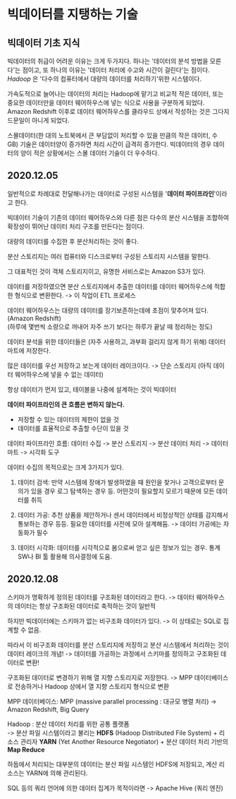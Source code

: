 # 빅데이터를 지탱하는 기술

## 빅데이터 기초 지식

빅데이터의 취급이 어려운 이유는 크게 두가지다. 하나는 '데이터의 분석 방법을 모른다'는 점이고, 또 하나의 이유는 '데이터 처리에 수고와 시간이 걸린다'는 점이다.
_Hadoop_ 은 '다수의 컴퓨터에서 대량의 데이터를 처리하기'위한 시스템이다.

가속도적으로 늘어나는 데이터의 처리는 Hadoop에 맡기고 비교적 작은 데이터, 또는 중요한 데이터만을 데이터 웨어하우스에 넣는 식으로 사용을 구분하게 되었다.
Amazon Redshift 이후로 데이터 웨어하우스를 클라우드 상에서 작성하는 것은 그다지 드문일이 아니게 되었다.

스몰데이터(한 대의 노트북에서 큰 부담없이 처리할 수 있을 만큼의 작은 데이터, 수 GB) 기술은 데이터양이 증가하면 처리 시간이 급격히 증가한다.
빅데이터의 경우 데이터의 양이 적은 상황에서는 스몰 데이터 기술이 더 우수하다.

## 2020.12.05

일반적으로 차례대로 전달해나가는 데이터로 구성된 시스템을 '__데이터 파이프라인__'이라고 한다.

빅데이터 기술이 기존의 데이터 웨어하우스와 다른 점은 다수의 분산 시스템을 조합하여 확장성이 뛰어난 데이터 처리 구조를 만든다는 점이다.

대량의 데이터를 수집한 후 분산처리하는 것이 좋다. 

분산 스토리지는 여러 컴퓨터와 디스크로부터 구성된 스토리지 시스템을 말한다.

그 대표적인 것이 객체 스토리지이고, 유명한 서비스로는 Amazon S3가 있다.

데이터를 저장하였으면 분산 스토리지에서 추출한 데이터를 데이터 웨어하우스에 적합한 형식으로 변환한다. -> 이 작업이 ETL 프로세스

데이터 웨어하우스는 대량의 데이터를 장기보존하는데에 초점이 맞추어져 있다. (Amazon Redshift)  
(하루에 몇번씩 소량으로 꺼내어 자주 쓰기 보다는 하루가 끝날 때 정리하는 정도)

데이터 분석을 위한 데이터들은 (자주 사용하고, 과부화 걸리지 않게 하기 위해) 데이터 마트에 저장한다.

많은 데이터를 우선 저장하고 보는게 데이터 레이크이다. -> 단순 스토리지 (아직 데이터 웨어하우스에 넣을 수 없는 데이터)

항상 데이터가 먼저 있고, 테이블을 나중에 설계하는 것이 빅데이터

__데이터 파이프라인의 큰 흐름은 변하지 않는다.__  
+ 저장할 수 있는 데이터의 제한이 없을 것
+ 데이터를 효율적으로 추출할 수단이 있을 것

데이터 파이프라인 흐름: 데이터 수집 -> 분산 스토리지 -> 분산 데이터 처리 -> 데이터 마트 -> 시각화 도구

데이터 수집의 목적으로는 크게 3가지가 있다.

1. 데이터 검색: 만약 시스템에 장애가 발생하였을 때 원인을 찾거나 고객으로부터 문의가 있을 경우 로그 탐색하는 경우 등. 어떤것이 필요할지 모르기 때문에 모든 데이터를 취득

2. 데이터 가공: 추천 상품을 제안하거나 센서 데이터에서 비정상적인 상태를 감지해서 통보하는 경우 등등. 필요한 데이터를 사전에 모아 설계해둠. -> 데이터 가공에는 자동화가 필수

3. 데이터 시각화: 데이터를 시각적으로 봄으로써 얻고 싶은 정보가 있는 경우. 통계 SW나 BI 툴 활용해 의사결정에 도움. 

## 2020.12.08

스키마가 명확하게 정의된 데이터를 구조화된 데이터라고 한다. -> 데이터 웨어하우스의 데이터는 항상 구조화된 데이터로 축적하는 것이 일반적

하지만 빅데이터에는 스키마가 없는 비구조화 데이터가 있다. -> 이 상태로는 SQL로 집계할 수 없음.

따라서 이 비구조화 데이터를 분산 스토리지에 저장하고 분산 시스템에서 처리하는 것이 데이터 레이크의 개념! -> 데이터를 가공하는 과정에서 스키마를 정의하고 구조화된 데이터로 변환!

구조화된 데이터로 변경하기 위해 열 지향 스토리지로 저장한다. -> MPP 데이터베이스로 전송하거나 Hadoop 상에서 열 지향 스토리지 형식으로 변환 

MPP 데이터베이스: MPP (massive parallel processing : 대규모 병렬 처리) -> Amazon Redshift, Big Query

Hadoop : 분산 데이터 처리를 위한 공통 플랫폼  
-> 분산 파일 시스템이라고 불리는 __HDFS__ (Hadoop Distributed File System) + 리소스 관리자 __YARN__ (Yet Another Resource Negotiator) + 분산 데이터 처리 기반의 __Map Reduce__

하둡에서 처리되는 대부분의 데이터는 분산 파일 시스템인 HDFS에 저장되고, 계산 리소스는 YARN에 의해 관리된다.

SQL 등의 쿼리 언어에 의한 데이터 집계가 목적이라면 -> Apache Hive (쿼리 엔진)
